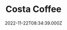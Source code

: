 ---
date: 2022-11-22T08:34:39.000Z
title: Costa Coffee
latitude: 52.03857870104306
longitude: 0.730118486106803
category: checkin
---